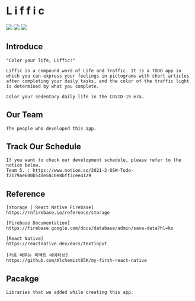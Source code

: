 # L i f f i c
<img src="https://img.shields.io/badge/React Native-blue?style=for-the-badge&logo=React&logoColor=black"/></a>
<img src="https://img.shields.io/badge/JavaScript-yellow?style=for-the-badge&logo=JavaScript&logoColor=black"/></a>
<img src="https://img.shields.io/badge/FireBase-orange?style=for-the-badge&logo=Firebase&logoColor=black"/></a>

## Introduce
    "Color your life, Liffic!"

    Liffic is a compound word of Life and Traffic. It is a TODO app in which you can express your feelings in pictograms with short articles after completing your daily tasks, and the color of the traffic light is determined by what you complete.

    Color your sedentary daily life in the COVID-19 era.

## Our Team

    The people who developed this app.


## Track Our Schedule
    If you want to check our development schedule, please refer to the notice below.
    Team 5. : https://www.notion.so/2021-2-OSW-Todo-f2179ae600b54de58c0e8bff3cee4129

## Reference
    [storage | React Native Firebase]
    https://rnfirebase.io/reference/storage
    
    [Firebase Documentation]
    https://firebase.google.com/docs/database/admin/save-data?hl=ko
    
    [React Native]
    https://reactnative.dev/docs/textinput

    [처음 배우는 리액트 네이티브]
    https://github.com/Alchemist85K/my-first-react-native

## Pacakge

    Libraries that we added while creating this app.


